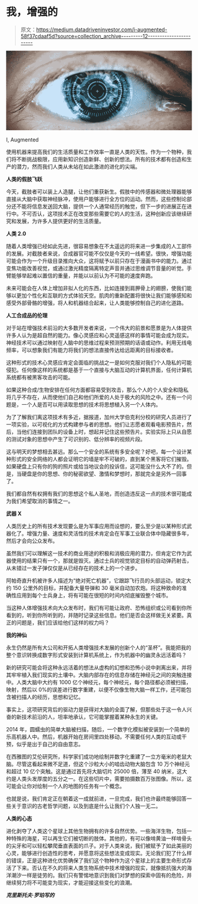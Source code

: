 # 我，增强的

> 原文：<https://medium.datadriveninvestor.com/i-augmented-58f37cdaaf5d?source=collection_archive---------12----------------------->

![](img/95c52f74b014e6c8f514136cb65a6c68.png)

I, Augmented

使用机器来提高我们的生活质量和工作效率一直是人类的天性。作为一个物种，我们将不断挑战极限，应用新知识创造新鲜、创新的想法。所有的技术都有创造和生产的潜力，然而我们人类从未站在如此激进的进化的尖端。

**人类的假肢飞跃**

今天，截肢者可以装上人造腿，让他们重获新生。假肢中的传感器和微处理器能够直接从大脑中获取神经脉冲，使用户能够进行全方位的运动。然而，这些控制论部分还不能将信息发送回大脑，提供一个人通常经历的触觉，但下一步的进展正在进行中。不可否认，这项技术正在改变那些需要它的人的生活，这种创新应该继续研究和发展，为许多人提供更好的生活质量。

**人类 2.0**

随着人类增强已经如此先进，很容易想象在不太遥远的将来进一步集成的人工部件的发展。对截肢者来说，合成器官可能不仅仅是今天的一线希望。很快，增强功能可能会作为一个升级目录推向大众，这将赋予以前只存在于漫画书中的能力。通过变焦功能改善视觉，或通过激光精度隔离特定声音并通过思维调节音量的听觉。手臂能够举起难以置信的重量，并能以以前认为不可能的速度奔跑。

未来可能会在人体上增加非拟人化的东西，比如连接到肩胛骨上的翅膀，使我们能够以更加个性化和互联的方式体验天空。肌肉的重新配置将很快让我们能够感知和感受外部骨骼的增强，将人和机器结合起来，让人类能够控制自己的进化道路。

**人工合成品的伦理**

对于站在增强技术前沿的大多数开发者来说，一个伟大的前景和愿景是为人体提供许多人认为是超自然的能力。像心灵感应和心灵遥感这样的事情可能会成为现实。神经技术可以通过映射在人脑中的思维过程来预测预期的话语或动作。利用无线电频率，可以想象我们有能力将我们的想法直接传达给远距离的目标接收者。

这种形式的技术心灵感应肯定会面临的挑战之一是如何克服对我们个人隐私的可能侵犯。任何像这样的系统都是基于一个直接与大脑互动的计算机界面，任何计算机系统都有被黑客攻击的可能。

如果这种合成/生物安排在任何方面都容易受到攻击，那么个人的个人安全和隐私将几乎不存在，从而使他们自己和他们所爱的人处于极大的风险之中。还有一个问题是，一个人是否可以用读取思想的技术将思想植入另一个人体内。

为了了解我们离这项技术有多近，据报道，加州大学伯克利分校的研究人员进行了一项实验，以可视化的方式构建参与者的思想。他们让志愿者观看电影预告片，然后，当他们连接到团队的设备上时，想起并记住这些预告片。实验实际上只从自愿的测试对象的思想中产生了可识别的、低分辨率的视频片段。

这与明天的梦想相去甚远。那么一个安全的系统有多安全呢？好吧，每一个设计某种形式的安全网络的人都会证明它的墙是牢不可破的，直到某个黑客将它们摧毁。如果硬盘上只有你的狗的照片或给当地议会的投诉信，这可能没什么大不了的。但是，当硬盘是你的思想、你的秘密欲望、激情和梦想时，那就完全是另外一回事了。

我们都自然有权拥有我们的思想这个私人圣地，而创造违反这一点的技术很可能成为我们希望取消的事情之一。

**武器 X**

人类历史上的所有技术发现要么是为军事应用而设想的，要么至少是以某种形式武器化了。增强力量、速度和灵活性的技术肯定会在军事工业联合体中隐藏很多年，然后才会向公众发布。

虽然我们可以理解这一技术的商业用途的积极和消极应用的潜力，但肯定它作为武器使用的结果只有一个，那就是毁灭。通过士兵的视觉锁定目标的自动弹药射击，从未错过一发子弹仅仅是从已经存在的技术上的一个进步。

阿帕奇直升机被许多人描述为“绝对死亡机器”，它跟踪飞行员的头部运动，锁定大约 150 公里外的目标，并配备大量导弹和 30 毫米自动加农炮。将这种致命的准确性应用到每个士兵身上，将有可能在很短的时间内彻底摧毁整个城市。

当这种人体增强技术向大众发布时，我们有可能让政府、恐怖组织或公司看到你所看到的，听到你所听到的，并随时记录这些信息。他们是否会这样做无关紧要。真正的问题是，我们应该给他们这样的权力吗？

**我的神仙**

永生仍然是所有大公司和开拓人类增强技术发展的创新个人的“圣杯”。我能把我的整个意识转换成数字形式安装到计算机系统上，作为机器中的幽灵永远活着吗？

新的研究可能会将这种永远活着的想法从虚构的幻想和恐怖小说中剥离出来，并将其牢牢植入我们现实的土壤中。大脑内部存在的信息存储在神经元之间的突触连接中。人类大脑中大约有 1000 亿个神经元，每个神经元，每个路径都必须被扫描，映射，然后以 0%的误差进行数字重建，以便不仅像生物大脑一样工作，还可能包含被扫描人的经历，思想和记忆。

事实上，这项研究背后的驱动力是获得对大脑的全面了解，但那些处于这一令人兴奋的新技术前沿的人，坦率地承认，它可能掌握着某种永生的关键。

2014 年，圆蠕虫的简单大脑被扫描，随后，一个数字化模拟被安装到一个简单的乐高机器人中。然后，机器开始在房间里四处移动，不需要任何人类的互动或干预，似乎是出于自己的自由意志。

在西雅图的艾伦研究所，科学家们成功地绘制并数字化重建了一立方毫米的老鼠大脑。尽管这看起来微不足道，但这个沙粒大小的啮齿动物大脑包含 10 万个神经元和超过 10 亿个突触。这是通过首先将大脑切片 25000 倍，薄至 40 纳米，这大约是人类头发厚度的五分之一。在这些切片中，需要拍摄数百万张图像。所以，这可能会让你对绘制一个人的地图的任务有一个概念。

也就是说，我们肯定正在朝着这一成就前进，一旦完成，我们也许最终能够回答一些关于意识的古老哲学问题，以及到底是什么让我们个人独一无二。

**人类的心态**

进化剥夺了人类这个星球上其他生物拥有的许多自然优势。一些海洋生物，包括一种特殊的海星，可以再生它们被切断的肢体。其他的，有可以像啃黄油一样啃骨头的尖牙和可以轻松攀爬垂直表面的爪子。对于人类来说，我们被赋予了如此美丽的心灵，能够进行创造性的思考，并愿意将这些想法变成现实。无论我们犯了什么样的错误，正是这种进化优势确保了我们这个物种作为这个星球上的主要生命形式存活了下来。否认在不久的将来人类生物系统中技术增强的现实，就像抵抗强大的海洋潮汐一样是徒劳的。我们只有警惕地意识到我们对梦想的探索中固有的危险，并继续努力将不可能变为现实，才能迎接这些变化的浪潮。

***克里斯托夫·罗珀写的***